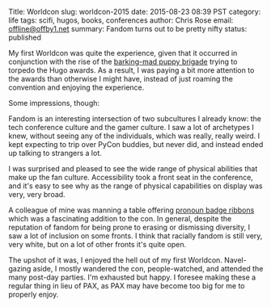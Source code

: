 Title: Worldcon
slug: worldcon-2015
date: 2015-08-23 08:39 PST
category: life
tags: scifi, hugos, books, conferences
author: Chris Rose
email: offline@offby1.net
summary: Fandom turns out to be pretty nifty
status: published

My first Worldcon was quite the experience, given that it occurred in conjunction with the rise of the [barking-mad puppy brigade](http://file770.com/?page_id=22881) trying to torpedo the Hugo awards. As a result, I was paying a bit more attention to the awards than otherwise I might have, instead of just roaming the convention and enjoying the experience.

Some impressions, though:

Fandom is an interesting intersection of two subcultures I already know: the tech conference culture and the gamer culture. I saw a lot of archetypes I knew, without seeing any of the individuals, which was really, really weird. I kept expecting to trip over PyCon buddies, but never did, and instead ended up talking to strangers a lot.

I was surprised and pleased to see the wide range of physical abilities that make up the fan culture. Accessibility took a front seat in the conference, and it's easy to see why as the range of physical capabilities on display was very, very broad.

A colleague of mine was manning a table offering [pronoun badge ribbons](https://en.wikipedia.org/wiki/Worldcon#Convention_committees) which was a fascinating addition to the con. In general, despite the reputation of fandom for being prone to erasing or dismissing diversity, I saw a lot of inclusion on some fronts. I think that racially fandom is still very, very white, but on a lot of other fronts it's quite open.

The upshot of it was, I enjoyed the hell out of my first Worldcon. Navel-gazing aside, I mostly wandered the con, people-watched, and attended the many post-day parties. I'm exhausted but happy. I foresee making these a regular thing in lieu of PAX, as PAX may have become too big for me to properly enjoy.
